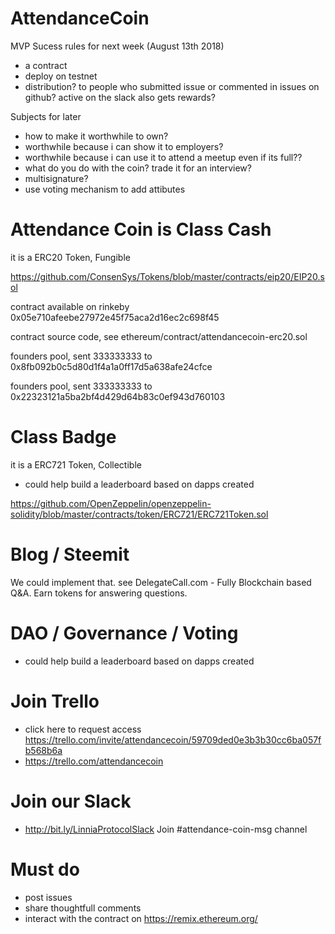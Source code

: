 
# AttendanceCoin

MVP Sucess rules for next week (August 13th 2018)
- a contract
- deploy on testnet
- distribution? to people who submitted issue or commented in issues on github? active on the slack also gets rewards?

Subjects for later
- how to make it worthwhile to own?
- worthwhile because i can show it to employers?
- worthwhile because i can use it to attend a meetup even if its full??
- what do you do with the coin? trade it for an interview?
- multisignature?
- use voting mechanism to add attibutes

# Attendance Coin is Class Cash
it is a ERC20 Token, Fungible

https://github.com/ConsenSys/Tokens/blob/master/contracts/eip20/EIP20.sol

contract available on rinkeby 0x05e710afeebe27972e45f75aca2d16ec2c698f45

contract source code, see ethereum/contract/attendancecoin-erc20.sol

founders pool, sent 333333333 to 0x8fb092b0c5d80d1f4a1a0ff17d5a638afe24cfce

founders pool, sent 333333333 to 0x22323121a5ba2bf4d429d64b83c0ef943d760103

# Class Badge
it is a ERC721 Token, Collectible

- could help build a leaderboard based on dapps created

https://github.com/OpenZeppelin/openzeppelin-solidity/blob/master/contracts/token/ERC721/ERC721Token.sol

# Blog / Steemit

We could implement that. see DelegateCall.com - Fully Blockchain based Q&A. Earn tokens for answering questions.

# DAO / Governance / Voting

- could help build a leaderboard based on dapps created

# Join Trello
- click here to request access https://trello.com/invite/attendancecoin/59709ded0e3b3b30cc6ba057fb568b6a
- https://trello.com/attendancecoin

# Join our Slack
- http://bit.ly/LinniaProtocolSlack
Join #attendance-coin-msg channel

# Must do

- post issues
- share thoughtfull comments
- interact with the contract on https://remix.ethereum.org/
